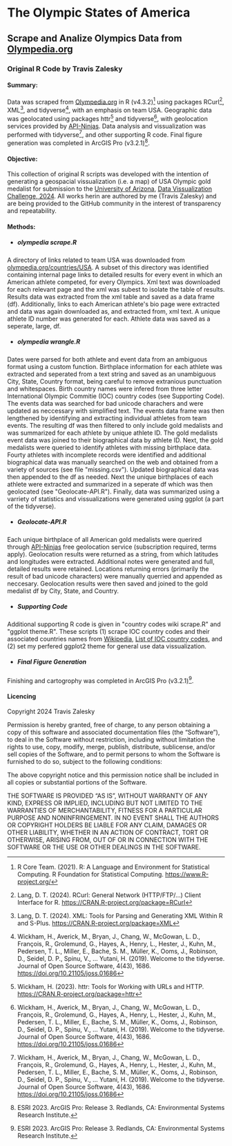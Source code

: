 # The Olympic States of America
## Scrape and Analize Olympics Data from [Olympedia.org](https://www.olympedia.org/)
### Original R Code by Travis Zalesky

#### Summary: 
Data was scraped from [Olympedia.org](https://www.olympedia.org/) in R (v4.3.2)[^1] using packages RCurl[^2], XML[^3], and tidyverse[^4], with an emphasis on team USA. Geographic data was geolocated using packages httr[^5] and tidyverse[^4], with geolocation services provided by [API-Ninjas](https://rapidapi.com/apininjas/api/geocoding-by-api-ninjas). Data analysis and vissualization was performed with tidyverse[^4], and other supporting R code. Final figure generation was completed in ArcGIS Pro (v3.2.1)[^6].

#### Objective:
This collection of original R scripts was developed with the intention of generating a geospacial vissualization (i.e. a map) of USA Olympic gold medalist for submission to the [University of Arizona](https://www.arizona.edu/), [Data Vissualization Challenge, 2024](https://data.library.arizona.edu/data-science/data-viz-challenge). All works herin are authored by me (Travis Zalesky) and are being provided to the GitHub community in the interest of transparency and repeatability.

#### Methods:
- ##### olympedia scrape.R
A directory of links related to team USA was downloaded from [olympedia.org/countries/USA](http://www.olympedia.org/countries/USA). A subset of this directory was identified containing internal page links to detailed results for every event in which an American athlete competed, for every Olympics. Xml text was downloaded for each relevant page and the xml was subest to isolate the table of results. Results data was extracted from the xml table and saved as a data frame (df). Additionally, links to each American athlete's bio page were extracted and data was again downloaded as, and extracted from, xml text. A unique athlete ID number was generated for each. Athlete data was saved as a seperate, large, df.

- ##### olympedia wrangle.R
Dates were parsed for both athlete and event data from an ambiguous format using a custom function. Birthplace information for each athlete was extracted and seperated from a text string and saved as an unambiguous City, State, Country format, being careful to remove extranious punctuation and whitespaces. Birth country names were infered from three letter International Olympic Commitie (IOC) country codes (see Supporting Code). 
The events data was searched for bad unicode charachers and were updated as neccessary with simplified text. The events data frame was then lengthened by identifying and extracting individual athletes from team events. The resulting df was then filtered to only include gold medalists and was summarized for each athlete by unique athlete ID. The gold medalists event data was joined to their biographical data by athlete ID. Next, the gold medalists were queried to identify athletes with missing birthplace data. Fourty athletes with incomplete records were identified and additional biographical data was manually searched on the web and obtained from a variety of sources (see file "missing.csv"). Updated biographical data was then appended to the df as needed. Next the unique birthplaces of each athlete were extracted and summarized in a seperate df which was then geolocated (see "Geolocate-API.R"). Finally, data was summarized using a varriety of statistics and vissualizations were generated using ggplot (a part of the tidyverse).

- ##### Geolocate-API.R
Each unique birthplace of all American gold medalists were querired through [API-Ninjas](https://rapidapi.com/apininjas/api/geocoding-by-api-ninjas) free geolocation service (subscription required, terms apply). Geolocation results were returned as a string, from which latitudes and longitudes were extracted. Additional notes were generated and full, detailed results were retained. Locations returning errors (primarily the result of bad unicode characters) were manually querried and appended as neccesary. Geolocation results were then saved and joined to the gold medalist df by City, State, and Country.

- ##### Supporting Code
Additional supporting R code is given in "country codes wiki scrape.R" and "ggplot theme.R". These scripts (1) scrape IOC country codes and their associated countries names from [Wikipedia](https://en.wikipedia.org/wiki/Main_Page), [List of IOC country codes](https://en.wikipedia.org/wiki/List_of_IOC_country_codes), and (2) set my perfered ggplot2 theme for general use data vissualization.

- ##### Final Figure Generation
Finishing and cartogrophy was completed in ArcGIS Pro (v3.2.1)[^6]. 

#### Licencing
Copyright 2024 Travis Zalesky

Permission is hereby granted, free of charge, to any person obtaining a copy of this software and associated documentation files (the “Software”), to deal in the Software without restriction, including without limitation the rights to use, copy, modify, merge, publish, distribute, sublicense, and/or sell copies of the Software, and to permit persons to whom the Software is furnished to do so, subject to the following conditions:

The above copyright notice and this permission notice shall be included in all copies or substantial portions of the Software.

THE SOFTWARE IS PROVIDED “AS IS”, WITHOUT WARRANTY OF ANY KIND, EXPRESS OR IMPLIED, INCLUDING BUT NOT LIMITED TO THE WARRANTIES OF MERCHANTABILITY, FITNESS FOR A PARTICULAR PURPOSE AND NONINFRINGEMENT. IN NO EVENT SHALL THE AUTHORS OR COPYRIGHT HOLDERS BE LIABLE FOR ANY CLAIM, DAMAGES OR OTHER LIABILITY, WHETHER IN AN ACTION OF CONTRACT, TORT OR OTHERWISE, ARISING FROM, OUT OF OR IN CONNECTION WITH THE SOFTWARE OR THE USE OR OTHER DEALINGS IN THE SOFTWARE.




[^1]: R Core Team. (2021). R: A Language and Environment for Statistical Computing. R Foundation for Statistical Computing. https://www.R-project.org/
[^2]: Lang, D. T. (2024). RCurl: General Network (HTTP/FTP/...) Client Interface for R. https://CRAN.R-project.org/package=RCurl
[^3]: Lang, D. T. (2024). XML: Tools for Parsing and Generating XML Within R and S-Plus. https://CRAN.R-project.org/package=XML
[^4]: Wickham, H., Averick, M., Bryan, J., Chang, W., McGowan, L. D., François, R., Grolemund, G., Hayes, A., Henry, L., Hester, J., Kuhn, M., Pedersen, T. L., Miller, E., Bache, S. M., Müller, K., Ooms, J., Robinson, D., Seidel, D. P., Spinu, V., … Yutani, H. (2019). Welcome to the tidyverse. Journal of Open Source Software, 4(43), 1686. https://doi.org/10.21105/joss.01686
[^5]: Wickham, H. (2023). httr: Tools for Working with URLs and HTTP. https://CRAN.R-project.org/package=httr
[^6]: ESRI 2023. ArcGIS Pro: Release 3. Redlands, CA: Environmental Systems Research Institute.
